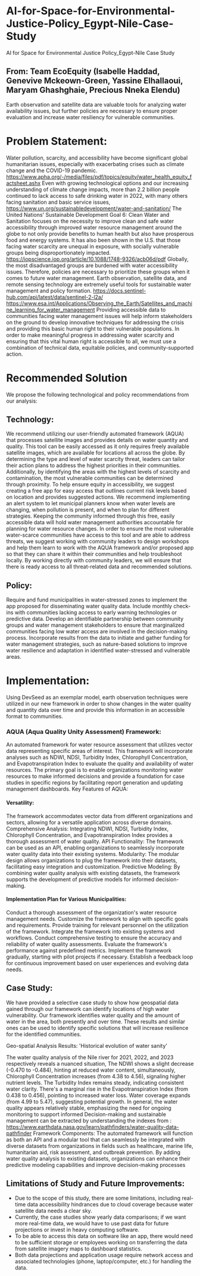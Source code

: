# AI-for-Space-for-Environmental-Justice-Policy_Egypt-Nile-Case-Study
AI for Space for Environmental Justice Policy_Egypt-Nile Case Study

## From: Team EcoEquity (Isabelle Haddad, Genevive Mckeown-Green, Yassine Elhallaoui, Maryam Ghashghaie, Precious Nneka Elendu)
Earth observation and satellite data are valuable tools for analyzing water availability issues, but further policies are necessary to ensure proper evaluation and increase water resiliency for vulnerable communities.

# Problem Statement:

Water pollution, scarcity, and accessibility have become significant global humanitarian issues, especially with exacerbating crises such as climate change and the COVID-19 pandemic. https://www.apha.org/-/media/files/pdf/topics/equity/water_health_equity_factsheet.ashx 
Even with growing technological options and our increasing understanding of climate change impacts, more than 2.2 billion people continued to lack access to safe drinking water in 2022, with many others facing sanitation and basic service issues, https://www.un.org/sustainabledevelopment/water-and-sanitation/
The United Nations' Sustainable Development Goal 6: Clean Water and Sanitation focuses on the necessity to improve clean and safe water accessibility through improved water resource management around the globe to not only provide benefits to human health but also have prosperous food and energy systems. It has also been shown in the U.S. that those facing water scarcity are unequal in exposure, with socially vulnerable groups being disproportionately impacted. 
https://iopscience.iop.org/article/10.1088/1748-9326/acb06d/pdf 
Globally, the most disadvantaged groups are burdened with water accessibility issues. Therefore, policies are necessary to prioritize these groups when it comes to future water management.
Earth observation, satellite data, and remote sensing technology are extremely useful tools for sustainable water management and policy formation. 
https://docs.sentinel-hub.com/api/latest/data/sentinel-2-l2a/
https://www.esa.int/Applications/Observing_the_Earth/Satellites_and_machine_learning_for_water_management 
Providing accessible data to communities facing water management issues will help inform stakeholders on the ground to develop innovative techniques for addressing the crisis and providing this basic human right to their vulnerable populations. In order to make meaningful progress in addressing water scarcity and ensuring that this vital human right is accessible to all, we must use a combination of technical data, equitable policies, and community-supported action.

# Recommended Solution

We propose the following technological and policy recommendations from our analysis:

## Technology:

We recommend utilizing our user-friendly automated framework (AQUA) that processes satellite images and provides details on water quantity and quality. This tool can be easily accessed as it only requires freely available satellite images, which are available for locations all across the globe. By determining the type and level of water scarcity threat, leaders can tailor their action plans to address the highest priorities in their communities. Additionally, by identifying the areas with the highest levels of scarcity and contamination,  the most vulnerable communities can be determined through proximity.
To help ensure equity in accessibility, we suggest creating a free app for easy access that outlines current risk levels based on location and provides suggested actions. We recommend implementing an alert system to let municipal planners know when water levels are changing, when pollution is present, and when to plan for different strategies. Keeping the community informed through this free, easily accessible data will hold water management authorities accountable for planning for water resource changes. 
In order to ensure the most vulnerable water-scarce communities  have access to this tool and are able to address threats, we suggest working with community leaders to design workshops and help them learn to work with the AQUA framework and/or proposed app so that they can share it within their communities and help troubleshoot locally. By working directly with community leaders, we will ensure that there is ready access to all threat-related data and recommended solutions.

## Policy:

Require and fund municipalities in water-stressed zones to implement the app proposed for disseminating water quality data. Include monthly check-ins with communities lacking access to early warning technologies or predictive data. 
Develop an identifiable partnership between community groups and water management stakeholders to ensure that marginalized communities facing low water access are involved in the decision-making process.
Incorporate results from the data to initiate and gather funding for water management strategies, such as nature-based solutions to improve water resilience and adaptation in identified water-stressed and vulnerable areas.
 

# Implementation:

Using DevSeed as an exemplar model, earth observation techniques were utilized in our new framework in order to show changes in the water quality and quantity data over time and provide this information in an accessible format to communities.

### AQUA (Aqua Quality Unity Assessment) Framework:
An automated framework for water resource assessment that utilizes vector data representing specific areas of interest. This framework will incorporate analyses such as NDWI, NDSI, Turbidity Index, Chlorophyll Concentration, and Evapotranspiration Index to evaluate the quality and availability of water resources. The primary goal is to enable organizations monitoring water resources to make informed decisions and provide a foundation for case studies in specific regions by facilitating report generation and updating management dashboards.
Key Features of AQUA:

#### Versatility: 
The framework accommodates vector data from different organizations and sectors, allowing for a versatile application across diverse domains.
Comprehensive Analysis: Integrating NDWI, NDSI, Turbidity Index, Chlorophyll Concentration, and Evapotranspiration Index provides a thorough assessment of water quality.
API Functionality: The framework can be used as an API, enabling organizations to seamlessly incorporate water quality data into their existing systems.
Modularity: The modular design allows organizations to plug the framework into their datasets, facilitating easy integration and customization.
Predictive Modeling: By combining water quality analysis with existing datasets, the framework supports the development of predictive models for informed decision-making.

#### Implementation Plan for Various Municipalities:
Conduct a thorough assessment of the organization's water resource management needs.
Customize the framework to align with specific goals and requirements.
Provide training for relevant personnel on the utilization of the framework.
Integrate the framework into existing systems and workflows.
Conduct comprehensive testing to ensure the accuracy and reliability of water quality assessments.
Evaluate the framework's performance against predefined metrics.
Implement the framework gradually, starting with pilot projects if necessary.
Establish a feedback loop for continuous improvement based on user experiences and evolving data needs.

## Case Study:
We have provided a selective case study to show how geospatial data gained through our framework can identify locations of high water vulnerability. Our framework identifies water quality and the amount of water in the area, both presently and over time.  These results and similar ones can be used to identify specific solutions that will increase resilience for the identified communities.
 
Geo-spatial Analysis Results: 'Historical evolution of water sanity'
 
The water quality analysis of the Nile river for 2021, 2022, and 2023 respectively reveals a nuanced situation, The NDWI shows a slight decrease (-0.470 to -0.484), hinting at reduced water content, simultaneously, Chlorophyll Concentration increases (from 4.38 to 4.56), signaling higher nutrient levels. The Turbidity Index remains steady, indicating consistent water clarity. There's a marginal rise in the Evapotranspiration Index (from 0.438 to 0.456), pointing to increased water loss. 
Water coverage expands (from 4.99 to 5.47), suggesting potential growth. In general, the water quality appears relatively stable, emphasizing the need for ongoing monitoring to support informed
Decision-making and sustainable management can be extracted by understanding the indexes from : https://www.earthdata.nasa.gov/learn/pathfinders/water-quality-data-pathfinder 
Framework Components:
The automated framework will function as both an API and a modular tool that can seamlessly be integrated with diverse datasets from organizations in fields such as healthcare, marine life, humanitarian aid, risk assessment, and outbreak prevention. By adding water quality analysis to existing datasets, organizations can enhance their predictive modeling capabilities and improve decision-making processes
 

## Limitations of Study and Future Improvements:
* Due to the scope of this study, there are some limitations, including real-time data accessibility hindrances due to cloud coverage because water satellite data needs a clear sky.
* Currently, the case studies show yearly data comparisons; if we want more real-time data, we would have to use past data for future projections or invest in heavy computing software.
* To be able to access this data on software like an app, there would need to be sufficient storage or employees working on transferring the data from satellite imagery maps to dashboard statistics.
* Both data projections and application usage require network access and associated technologies (phone, laptop/computer, etc.) for handling the data.
